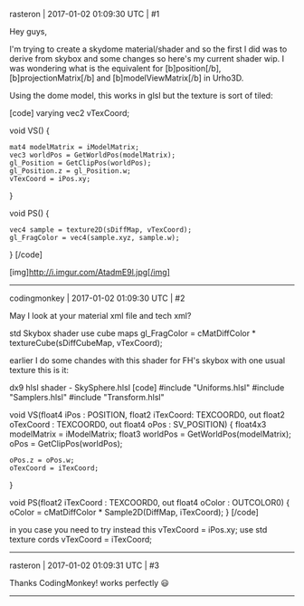 rasteron | 2017-01-02 01:09:30 UTC | #1

Hey guys,

I'm trying to create a skydome material/shader and so the first I did was to derive from skybox and some changes so here's my current shader wip. I was wondering what is the equivalent for [b]position[/b], [b]projectionMatrix[/b] and [b]modelViewMatrix[/b] in Urho3D.

Using the dome model, this works in glsl but the texture is sort of tiled:

[code]
varying vec2 vTexCoord;

void VS()
{

    mat4 modelMatrix = iModelMatrix;
    vec3 worldPos = GetWorldPos(modelMatrix);
    gl_Position = GetClipPos(worldPos);
    gl_Position.z = gl_Position.w;
    vTexCoord = iPos.xy;

}

void PS()
{   

    vec4 sample = texture2D(sDiffMap, vTexCoord);
    gl_FragColor = vec4(sample.xyz, sample.w); 
    
}
[/code]

[img]http://i.imgur.com/AtadmE9l.jpg[/img]

-------------------------

codingmonkey | 2017-01-02 01:09:30 UTC | #2

May I look at your material xml file and tech xml? 

std Skybox shader use cube maps
gl_FragColor = cMatDiffColor * textureCube(sDiffCubeMap, vTexCoord);

earlier I do some chandes with this shader for FH's skybox with one usual texture
this is it:
<technique vs="SkySphere" ps="SkySphere">
    <pass name="postopaque" depthwrite="false" />
</technique>

dx9 hlsl shader - SkySphere.hlsl
[code]
#include "Uniforms.hlsl"
#include "Samplers.hlsl"
#include "Transform.hlsl"

void VS(float4 iPos : POSITION, 
        float2 iTexCoord: TEXCOORD0,
        out float2 oTexCoord : TEXCOORD0, 
        out float4 oPos : SV_POSITION)
{
    float4x3 modelMatrix = iModelMatrix;
    float3 worldPos = GetWorldPos(modelMatrix);
    oPos = GetClipPos(worldPos);
    
    oPos.z = oPos.w;
    oTexCoord = iTexCoord;
}

void PS(float2 iTexCoord : TEXCOORD0, 
        out float4 oColor : OUTCOLOR0)
{
    oColor = cMatDiffColor * Sample2D(DiffMap, iTexCoord);
}
[/code]

in you case you need to try instead this 
vTexCoord = iPos.xy;
use std texture cords
vTexCoord = iTexCoord;

-------------------------

rasteron | 2017-01-02 01:09:31 UTC | #3

Thanks CodingMonkey! works perfectly :smiley:

-------------------------

